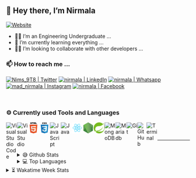 ## 👋 Hey there, I’m Nirmala
[![Website](https://img.shields.io/website?label=portfolio&style=for-the-badge&url=https://nims98.github.io/portfolio/)](https://nims98.github.io/portfolio/)
- 🧑‍💻 I’m an Engineering Undergraduate ...
- 🌱 I’m currently learning everything ...
- 🙋‍♂️ I’m looking to collaborate with other developers ...

### 📫 How to reach me ...


[<img align="center" alt="Nims_9T8 | Twitter" width="32px" src="https://github.com/Nims98/Nims98/blob/main/twittergif.gif" />][twitter]
[<img align="center" alt="nirmala | LinkedIn" width="30px" src="https://github.com/Nims98/Nims98/blob/main/linkedingif.gif" />][linkedin]
[<img align="center" alt="nirmala | Whatsapp" width="26px" src="https://github.com/Nims98/Nims98/blob/main/gmailgif.gif" />][email]
[<img align="center" alt="mad_nirmala | Instagram" width="30px" src="https://github.com/Nims98/Nims98/blob/main/instagif.gif" />][instagram]
[<img align="center" alt="nirmala | Facebook" width="30px" src="https://github.com/Nims98/Nims98/blob/main/fbgif.gif" />][facebook]


<br/>

### ⚙️ Currently used Tools and Languages
[<img align="left" alt="Visual Studio Code" width="30px" src="https://img.icons8.com/color/96/000000/visual-studio-code-2019.png" />][vscode]
[<img align="left" alt="Visual Studio" width="30px" src="https://img.icons8.com/color/480/000000/intellij-idea.png"/>][intellij]
[<img align="left" alt="HTML5" width="30px" src="https://raw.githubusercontent.com/github/explore/80688e429a7d4ef2fca1e82350fe8e3517d3494d/topics/html/html.png" />][html]
[<img align="left" alt="CSS3" width="30px" src="https://raw.githubusercontent.com/github/explore/80688e429a7d4ef2fca1e82350fe8e3517d3494d/topics/css/css.png" />][css]
[<img align="left" alt="JavaScript" width="30px" src="https://img.icons8.com/color/144/000000/javascript--v1.png" />][js]
[<img align="left" alt="Java" width="30px" src="https://img.icons8.com/color/480/000000/java-coffee-cup-logo--v1.png"/>][Java]
[<img align="left" alt="React" width="30px" src="https://raw.githubusercontent.com/github/explore/80688e429a7d4ef2fca1e82350fe8e3517d3494d/topics/react/react.png" />][react]
[<img align="left" alt="Node.js" width="30px" src="https://raw.githubusercontent.com/github/explore/80688e429a7d4ef2fca1e82350fe8e3517d3494d/topics/nodejs/nodejs.png" />][node]
[<img align="left" alt="Spring Boot" width="30px" src="https://github.com/devicons/devicon/blob/master/icons/spring/spring-original.svg" />][spring]
[<img align="left" alt="MongoDB" width="30px" src="https://img.icons8.com/color/240/000000/mongodb.png" />][mongodb]
[<img align="left" alt="Mariadb" width="30px" src="https://img.icons8.com/fluency/48/000000/maria-db.png" />][Mariadb]
[<img align="left" alt="Git" width="30px" src="https://img.icons8.com/color/240/000000/git.png" />][git]
[<img align="left" alt="GitHub" width="25px" src="https://github.com/rdimascio/icons/blob/master/icons/light/github.svg" />][github]
[<img align="left" alt="Terminal" width="30px" src="https://img.icons8.com/fluency/96/000000/console.png" />][terminal]

<br/>
<br/>

---
  
  <br/>
  
  <details>
  <summary>😅 Github Stats</summary>
  
  <br/>
  
  ![Nirmala's GitHub stats](https://github-readme-stats.vercel.app/api?username=Nims98&show_icons=true&theme=merko&hide_border=true)
  
  </details>

  <details>
  <summary>💻 Top Languages</summary>
  
  <br/>
  
  ![Top Langs](https://github-readme-stats.vercel.app/api/top-langs/?username=Nims98&langs_count=8&theme=merko&hide_border=true)
  
 </details>
    
  <details>
  <summary>⏳ Wakatime Week Stats</summary>
  
  <br/>
  
  ![Nirmala's wakatime stats](https://github-readme-stats.vercel.app/api/wakatime?username=Nirmala&theme=merko&hide_border=true)

</details>

<!---
Nims98/Nims98 is a ✨ special ✨ repository because its `README.md` (this file) appears on your GitHub profile.
You can click the Preview link to take a look at your changes.
--->
[twitter]: https://twitter.com/Nims_9T8
[instagram]: https://www.instagram.com/mad_nirmala/
[linkedin]: https://www.linkedin.com/in/nirmala-sabaragamuwa
[facebook]: https://www.facebook.com/nirmala.madhusankha.1/
[whatsapp]: https://wa.me/94719629058
[email]: mailto:nirmalasabaragamuwa@gmail.com
[vscode]: https://code.visualstudio.com/
[intellij]: https://www.jetbrains.com/idea/
[html]: https://www.w3schools.com/html/
[css]: https://www.w3schools.com/css/
[js]: https://www.w3schools.com/js/
[Java]:https://www.w3schools.com/java/
[react]: https://reactjs.org/docs/getting-started.html
[node]: https://nodejs.org/dist/latest-v14.x/docs/api/
[spring]:https://docs.spring.io/spring-framework/docs/current/reference/html/
[mongodb]: https://docs.mongodb.com/manual/
[git]: https://git-scm.com/doc
[github]: https://github.com/Nims98
[terminal]: https://www.microsoft.com/en-us/p/windows-terminal/9n0dx20hk701
[Mariadb]:https://mariadb.org/documentation/
